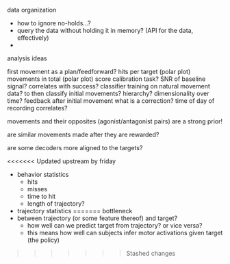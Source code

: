 data organization
- how to ignore no-holds...?
- query the data without holding it in memory? (API for the data, effectively)
- 

analysis ideas

first movement as a plan/feedforward?
hits per target (polar plot)
movements in total (polar plot)
score calibration task?
SNR of baseline signal? correlates with success?
classifier training on natural movement data?
	to then classify initial movements? 
hierarchy?
	dimensionality over time?
feedback
	after initial movement
	what is a correction?
time of day of recording correlates?

movements and their opposites (agonist/antagonist pairs) are a strong prior!

are similar movements made after they are rewarded?

are some decoders more aligned to the targets?

<<<<<<< Updated upstream
by friday
- behavior statistics
	- hits
	- misses
	- time to hit
	- length of trajectory?
- trajectory statistics
=======
bottleneck
- between trajectory (or some feature thereof) and target?
  - how well can we predict target from trajectory? or vice versa?
  - this means how well can subjects infer motor activations given target (the policy)
>>>>>>> Stashed changes

